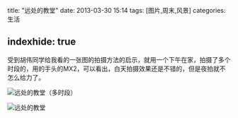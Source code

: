 title:  "远处的教堂"
date:  2013-03-30 15:14
tags: [图片,周末,风景]
categories: 生活

indexhide: true
---

 受到胡伟同学给我看的一张图的拍摄方法的启示，就用一个下午在家，拍摄了多个时段的，用的手头的MX2，可以看出，白天拍摄效果还是不错的，但是夜拍就不怎么给力了。


![远处的教堂（多时段）](http://githubimg.cnhalo.com/a_weekend/duoshiduan.jpg "远处的教堂（多时段）")

![远处的教堂](http://githubimg.cnhalo.com/a_weekend/2-30.jpg "远处的教堂")
